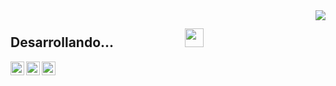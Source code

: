 
<img align='right' src="https://github-readme-stats.vercel.app/api?username=dmonmad&show_icons=true&theme=algolia" atl="dmonmad"/>

## Desarrollando...&nbsp;&nbsp;&nbsp;&nbsp;&nbsp;&nbsp;&nbsp;&nbsp;&nbsp;&nbsp;&nbsp;&nbsp;&nbsp;&nbsp;&nbsp;&nbsp;&nbsp;&nbsp;&nbsp;&nbsp;&nbsp;&nbsp;&nbsp;<img src="https://media.giphy.com/media/UVG0BN8TOMKkPOJS6e/giphy.gif" width="30px">



<a href="https://github.com/dmonmad">
  <img align="left" alt="dmonmad Github" target="_blank" width="22px" src="https://cdn.jsdelivr.net/npm/simple-icons@v3/icons/github.svg" />
</a>

<a href="https://www.linkedin.com/in/david-monserrat-madue%C3%B1o">
  <img align="left" alt="dmonmad Linkedin" target="_blank" width="22px" src="https://cdn.jsdelivr.net/npm/simple-icons@v3/icons/linkedin.svg" />
</a>



<a href="mailto:dmonmad@hotmail.com">
  <img align="left" alt="dmonmad email" target="_blank" width="22px" src="https://cdn.jsdelivr.net/npm/simple-icons@v3/icons/gmail.svg" />
</a>
